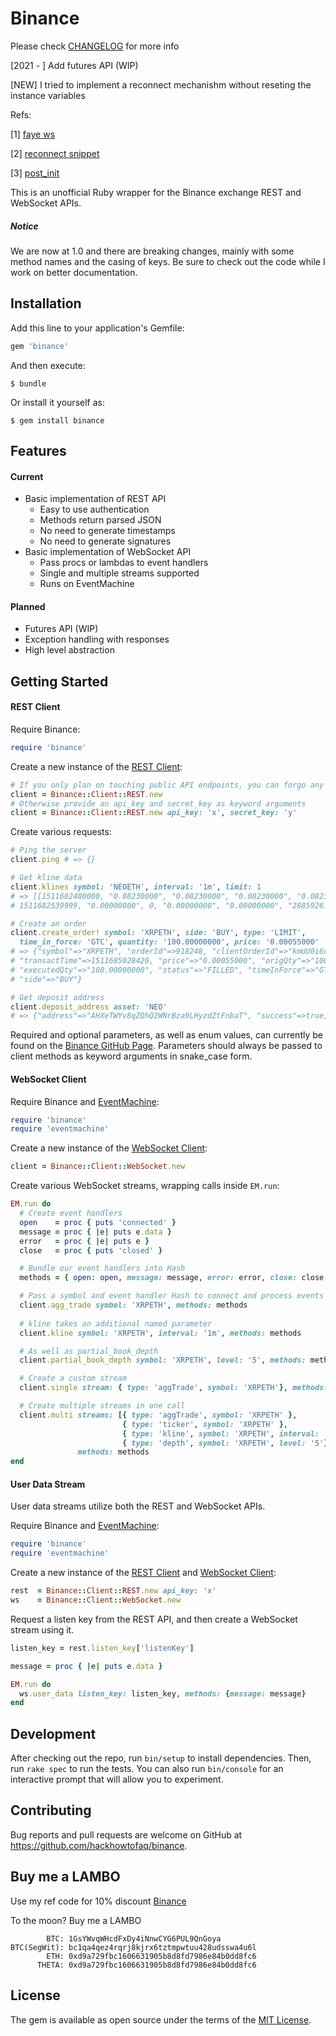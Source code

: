 # Binance


Please check [CHANGELOG](https://github.com/hackhowtofaq/binance/blob/master/CHANGELOG.md) for more info

[2021 - ] Add futures API (WIP)

[NEW] I tried to implement a reconnect mechanishm without reseting the instance variables

Refs:

[1] [faye ws](https://github.com/faye/faye-websocket-ruby/blob/master/lib/faye/websocket/client.rb)

[2] [reconnect snippet](https://github.com/imanel/websocket-eventmachine-client/issues/14)

[3] [post_init](https://github.com/eventmachine/eventmachine/blob/681bc4e995a3c860d08a22c48723eef2b7719ae4/lib/em/connection.rb)

This is an unofficial Ruby wrapper for the Binance exchange REST and WebSocket APIs.

##### Notice

We are now at 1.0 and there are breaking changes, mainly with some method names and the casing of keys. Be sure to check out the code while I work on better documentation.


## Installation

Add this line to your application's Gemfile:

```ruby
gem 'binance'
```

And then execute:

    $ bundle

Or install it yourself as:

    $ gem install binance
    
## Features

#### Current

* Basic implementation of REST API
  * Easy to use authentication
  * Methods return parsed JSON
  * No need to generate timestamps
  * No need to generate signatures
* Basic implementation of WebSocket API
  * Pass procs or lambdas to event handlers
  * Single and multiple streams supported
  * Runs on EventMachine

#### Planned
* Futures API (WIP)
* Exception handling with responses
* High level abstraction

## Getting Started

#### REST Client

Require Binance:

```ruby
require 'binance'
```

Create a new instance of the [REST Client](http://www.rubydoc.info/gems/binance):

```ruby
# If you only plan on touching public API endpoints, you can forgo any arguments
client = Binance::Client::REST.new
# Otherwise provide an api_key and secret_key as keyword arguments
client = Binance::Client::REST.new api_key: 'x', secret_key: 'y'
```

Create various requests:

```ruby
# Ping the server
client.ping # => {}

# Get kline data
client.klines symbol: 'NEOETH', interval: '1m', limit: 1
# => [[1511682480000, "0.08230000", "0.08230000", "0.08230000", "0.08230000", "0.00000000", 
# 1511682539999, "0.00000000", 0, "0.00000000", "0.00000000", "2885926.46000000"]]

# Create an order
client.create_order! symbol: 'XRPETH', side: 'BUY', type: 'LIMIT', 
  time_in_force: 'GTC', quantity: '100.00000000', price: '0.00055000'
# => {"symbol"=>"XRPETH", "orderId"=>918248, "clientOrderId"=>"kmUU0i6cMWzq1NElE6ZTdu", 
# "transactTime"=>1511685028420, "price"=>"0.00055000", "origQty"=>"100.00000000", 
# "executedQty"=>"100.00000000", "status"=>"FILLED", "timeInForce"=>"GTC", "type"=>"LIMIT", 
# "side"=>"BUY"}

# Get deposit address
client.deposit_address asset: 'NEO'
# => {"address"=>"AHXeTWYv8qZQhQ2WNrBza9LHyzdZtFnbaT", "success"=>true, "addressTag"=>"", "asset"=>"NEO"}
```

Required and optional parameters, as well as enum values, can currently be found on the [Binance GitHub Page](https://github.com/binance-exchange/binance-official-api-docs). Parameters should always be passed to client methods as keyword arguments in snake_case form.

#### WebSocket Client

Require Binance and [EventMachine](https://github.com/eventmachine/eventmachine):

```ruby
require 'binance'
require 'eventmachine'
```

Create a new instance of the [WebSocket Client](http://www.rubydoc.info/gems/binance):

```ruby
client = Binance::Client::WebSocket.new
```

Create various WebSocket streams, wrapping calls inside `EM.run`:

```ruby
EM.run do
  # Create event handlers
  open    = proc { puts 'connected' }
  message = proc { |e| puts e.data }
  error   = proc { |e| puts e }
  close   = proc { puts 'closed' }

  # Bundle our event handlers into Hash
  methods = { open: open, message: message, error: error, close: close }

  # Pass a symbol and event handler Hash to connect and process events
  client.agg_trade symbol: 'XRPETH', methods: methods
  
  # kline takes an additional named parameter
  client.kline symbol: 'XRPETH', interval: '1m', methods: methods

  # As well as partial_book_depth
  client.partial_book_depth symbol: 'XRPETH', level: '5', methods: methods

  # Create a custom stream
  client.single stream: { type: 'aggTrade', symbol: 'XRPETH'}, methods: methods

  # Create multiple streams in one call
  client.multi streams: [{ type: 'aggTrade', symbol: 'XRPETH' },
                         { type: 'ticker', symbol: 'XRPETH' },
                         { type: 'kline', symbol: 'XRPETH', interval: '1m'},
                         { type: 'depth', symbol: 'XRPETH', level: '5'}],
               methods: methods 
end
```

#### User Data Stream

User data streams utilize both the REST and WebSocket APIs.

Require Binance and [EventMachine](https://github.com/eventmachine/eventmachine):

```ruby
require 'binance'
require 'eventmachine'
```

Create a new instance of the [REST Client](http://www.rubydoc.info/gems/binance) and [WebSocket Client](http://www.rubydoc.info/gems/binance):

```ruby
rest  = Binance::Client::REST.new api_key: 'x'
ws    = Binance::Client::WebSocket.new
```

Request a listen key from the REST API, and then create a WebSocket stream using it.

```ruby
listen_key = rest.listen_key['listenKey']

message = proc { |e| puts e.data }

EM.run do
  ws.user_data listen_key: listen_key, methods: {message: message}
end
```

## Development

After checking out the repo, run `bin/setup` to install dependencies. Then, run `rake spec` to run the tests. You can also run `bin/console` for an interactive prompt that will allow you to experiment.

## Contributing

Bug reports and pull requests are welcome on GitHub at https://github.com/hackhowtofaq/binance.

## Buy me a LAMBO

Use my ref code for 10% discount [Binance](https://www.binance.com/en/register?ref=UX5OQLL4 )

To the moon? Buy me a LAMBO

```
        BTC: 1GsYWvqWHcdFxDy4iNnwCYG6PUL9QnGoya
BTC(SegWit): bc1qa4qez4rqrj8kjrx6tztmpwtuu428udsswa4u6l
        ETH: 0xd9a729fbc1606631905b8d8fd7986e84b0dd8fc6
      THETA: 0xd9a729fbc1606631905b8d8fd7986e84b0dd8fc6
```

## License

The gem is available as open source under the terms of the [MIT License](http://opensource.org/licenses/MIT).
